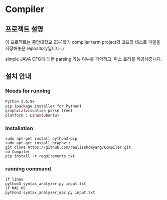 # Compiler

## 프로젝트 설명

이 프로젝트는 중앙대학교 23-1학기 compiler term project의 코드와 테스트 파일을 저장해놓은 repository입니다 :) 

simple JAVA CFG에 대한 parsing 가능 여부를 파악하고, 파스 트리를 제공해줍니다. 


## 설치 안내

### Needs for running

```bash
Python 3.6.9+
pip (package installer for Python)
graphviz(visualize parse tree)
platform : Linux(ubuntu)
```

### Installation

```bash\
sudo apt-get install python3-pip
sudo apt-get install graphviz
git clone https://github.com/realisshomyang/Compiler.git
cd Compiler
pip install -r requirements.txt
```

### running command

```bash\
if linux
python3 syntax_analyzer.py input.txt
if MAC OS
python3 syntax_analyzer_mac.py input.txt
```
